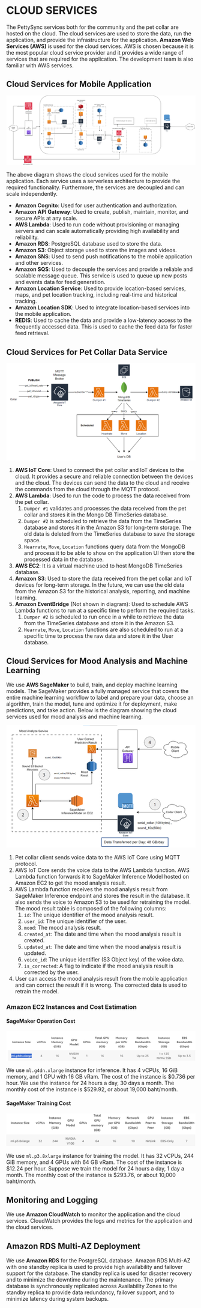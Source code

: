 # CLOUD SERVICES

The PettySync services both for the community and the pet collar are hosted on the cloud. The cloud services are used to store the data, run the application, and provide the infrastructure for the application. **Amazon Web Services (AWS)** is used for the cloud services. AWS is chosen because it is the most popular cloud service provider and it provides a wide range of services that are required for the application. The development team is also familiar with AWS services.

## Cloud Services for Mobile Application

![Diagram showing cloud services used in microservices responsible for the mobile application](./img/mobile-app-cloud.png)

The above diagram shows the cloud services used for the mobile application. Each service uses a serverless architecture to provide the required functionality. Furthermore, the services are decoupled and can scale independently.

- **Amazon Cognito**: Used for user authentication and authorization.
- **Amazon API Gateway**: Used to create, publish, maintain, monitor, and secure APIs at any scale.
- **AWS Lambda**: Used to run code without provisioning or managing servers and can scale automatically providing high availability and reliability.
- **Amazon RDS**: PostgreSQL database used to store the data.
- **Amazon S3**: Object storage used to store the images and videos.
- **Amazon SNS**: Used to send push notifications to the mobile application and other services.
- **Amazon SQS**: Used to decouple the services and provide a reliable and scalable message queue. This service is used to queue up new posts and events data for feed generation.
- **Amazon Location Service**: Used to provide location-based services, maps, and pet location tracking, including real-time and historical tracking.
- **Amazon Location SDK**: Used to integrate location-based services into the mobile application.
- **REDIS**: Used to cache the data and provide a low-latency access to the frequently accessed data. This is used to cache the feed data for faster feed retrieval.    

## Cloud Services for Pet Collar Data Service

![Diagram showing cloud services used in microservices responsible for the pet collar device](./img/collar-cloud.png)

1. **AWS IoT Core**: Used to connect the pet collar and IoT devices to the cloud. It provides a secure and reliable connection between the devices and the cloud. The devices can send the data to the cloud and receive the commands from the cloud through the MQTT protocol.
2. **AWS Lambda**: Used to run the code to process the data received from the pet collar. 
   1. `Dumper #1` validates and processes the data received from the pet collar and stores it in the Mongo DB TimeSeries database.
   2. `Dumper #2` is scheduled to retrieve the data from the TimeSeries database and stores it in the Amazon S3 for long-term storage. The old data is deleted from the TimeSeries database to save the storage space.
   3. `Hearrate`, `Move`, `Location` functions query data from the MongoDB and process it to be able to show on the application UI then store the processed data in the database.
3. **AWS EC2**: It is a virtual machine used to host MongoDB TimeSeries database.
4. **Amazon S3**: Used to store the data received from the pet collar and IoT devices for long-term storage. In the future, we can use the old data from the Amazon S3 for the historical analysis, reporting, and machine learning.
5. **Amazon EventBridge** (Not shown in diagram): Used to schedule AWS Lambda functions to run at a specific time to perform the required tasks.
   1. `Dumper #2` is scheduled to run once in a while to retrieve the data from the TimeSeries database and store it in the Amazon S3.
   2. `Hearrate`, `Move`, `Location` functions are also scheduled to run at a specific time to process the raw data and store it in the User database.

## Cloud Services for Mood Analysis and Machine Learning

We use **AWS SageMaker** to build, train, and deploy machine learning models. The SageMaker provides a fully managed service that covers the entire machine learning workflow to label and prepare your data, choose an algorithm, train the model, tune and optimize it for deployment, make predictions, and take action. Below is the diagram showing the cloud services used for mood analysis and machine learning.

![Diagram showing cloud services used in microservices responsible for Mood Analysis and Machine Learning](./img/ml-cloud.png)

1. Pet collar client sends voice data to the AWS IoT Core using MQTT protocol.
2. AWS IoT Core sends the voice data to the AWS Lambda function. AWS Lambda function forwards it to SageMaker Inference Model hosted on Amazon EC2 to get the mood analysis result.
3. AWS Lambda function receives the mood analysis result from SageMaker Inference endpoint and stores the result in the database. It also sends the voice to Amazon S3 to be used for retraining the model. The mood result table is composed of the following columns:
   1. `id`: The unique identifier of the mood analysis result.
   2. `user_id`: The unique identifier of the user.
   3. `mood`: The mood analysis result.
   4. `created_at`: The date and time when the mood analysis result is created.
   5. `updated_at`: The date and time when the mood analysis result is updated.
   6. `voice_id`: The unique identifier (S3 Object key) of the voice data.
   7. `is_corrected`: A flag to indicate if the mood analysis result is corrected by the user.
4. User can access the mood analysis result from the mobile application and can correct the result if it is wrong. The corrected data is used to retrain the model.

### Amazon EC2 Instances and Cost Estimation

#### SageMaker Operation Cost

![Amazon EC2 ml.g4dn.xlarge instance specs](./img/sagemaker-inference.png)

We use `ml.g4dn.xlarge` instance for inference. It has 4 vCPUs, 16 GiB memory, and 1 GPU with 16 GB vRam. The cost of the instance is $0.736 per hour. We use the instance for 24 hours a day, 30 days a month. The monthly cost of the instance is $529.92, or about 19,000 baht/month.

#### SageMaker Training Cost

![Amazon EC2 ml.p3.8xlarge instance specs](./img/sagemaker-train.png)

We use `ml.p3.8xlarge` instance for training the model. It has 32 vCPUs, 244 GiB memory, and 4 GPUs with 64 GB vRam. The cost of the instance is $12.24 per hour. Suppose we train the model for 24 hours a day, 1 day a month. The monthly cost of the instance is $293.76, or about 10,000 baht/month.

## Monitoring and Logging

We use **Amazon CloudWatch** to monitor the application and the cloud services. CloudWatch provides the logs and metrics for the application and the cloud services.

## Amazon RDS Multi-AZ Deployment

We use **Amazon RDS** for the PostgreSQL database. Amazon RDS Multi-AZ with one standby replica is used to provide high availability and failover support for the database. The standby replica is used for disaster recovery and to minimize the downtime during the maintenance. The primary database is synchronously replicated across Availability Zones to the standby replica to provide data redundancy, failover support, and to minimize latency during system backups.